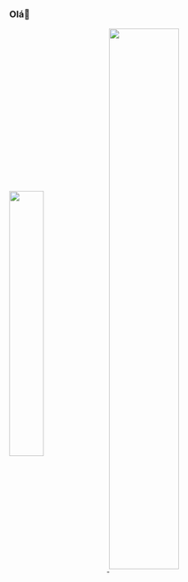 ### Olá👋


<a href="https://github.com/anuraghazra/convoychat">
  <img width="35%"align="center" src="https://github-readme-stats.vercel.app/api?username=MatheusJoelho&show_icons=true&theme=radical" />
</a>
<a href="https://github.com/anuraghazra/github-readme-stats">
  <img width="50%" align="center" src="https://github-readme-stats.vercel.app/api/top-langs/?username=MatheusJoelho&layout=compact&theme=radical" />
</a>
